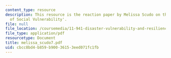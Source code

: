 ```yaml
---
content_type: resource
description: This resource is the reaction paper by Melissa Scudo on the topic 'Patterns
  of Social Vulnerability'.
file: null
file_location: /coursemedia/11-941-disaster-vulnerability-and-resilience-spring-2005/cbcc8bd4b859b90036153eed071fc1fb_melissa_scudo7.pdf
file_type: application/pdf
resourcetype: Document
title: melissa_scudo7.pdf
uid: cbcc8bd4-b859-b900-3615-3eed071fc1fb
---
```

